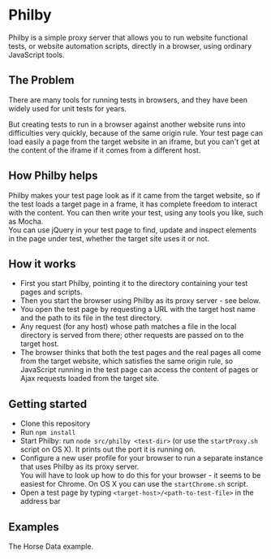 Philby
======

Philby is a simple proxy server that allows you to run website functional tests, or website automation scripts, directly in a browser, using ordinary JavaScript tools.

The Problem
-----------

There are many tools for running tests in browsers, and they have been widely used for unit tests for years.

But creating tests to run in a browser against another website runs into difficulties very quickly, because of the same origin rule.
Your test page can load easily a page from the target website in an iframe, but you can't get at the content of the iframe if it comes from a different host.

How Philby helps
----------------

Philby makes your test page look as if it came from the target website, so if the test loads a target page in a frame, it has complete freedom to interact with the content.
You can then write your test, using any tools you like, such as Mocha.  
You can use jQuery in your test page to find, update and inspect elements in the page under test, whether the target site uses it or not.

How it works
------------

- First you start Philby, pointing it to the directory containing your test pages and scripts.  
- Then you start the browser using Philby as its proxy server - see below.
- You open the test page by requesting a URL with the target host name and the path to its file in the test directory.
- Any request (for any host) whose path matches a file in the local directory is served from there; other requests are passed on to the target host.
- The browser thinks that both the test pages and the real pages all come from the target website, which
 satisfies the same origin rule, so JavaScript running in the test page can access the content of pages or Ajax requests loaded from the target site.

Getting started
---------------

- Clone this repository
- Run `npm install`
- Start Philby: run `node src/philby <test-dir>`  (or use the `startProxy.sh` script on OS X).  It prints out the port it is running on.
- Configure a new user profile for your browser to run a separate instance that uses Philby as its proxy server.  
   You will have to look up how to do this for your browser - it seems to be easiest for Chrome.  On OS X you can use the `startChrome.sh` script.
- Open a test page by typing  `<target-host>/<path-to-test-file>` in the address bar
   
Examples
--------

The Horse Data example.